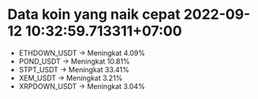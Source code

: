 # Data koin yang naik cepat 2022-09-12 10:32:59.713311+07:00

* ETHDOWN_USDT -> Meningkat 4.09%
* POND_USDT -> Meningkat 10.81%
* STPT_USDT -> Meningkat 33.41%
* XEM_USDT -> Meningkat 3.21%
* XRPDOWN_USDT -> Meningkat 3.04%

